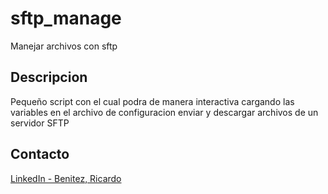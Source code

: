 # sftp_manage
Manejar archivos con sftp

## Descripcion
Pequeño script con el cual podra de manera interactiva
cargando las variables en el archivo de configuracion enviar
y descargar archivos de un servidor SFTP

## Contacto
[LinkedIn - Benitez, Ricardo](www.linkedin.com/in/roseabdev)
